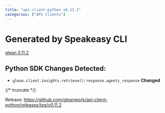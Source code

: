 ```yaml
---
title: "api-client-python v0.11.2"
categories: ["API Clients"]
---
```


# Generated by Speakeasy CLI
[glean 0.11.2](https://pypi.org/project/glean/0.11.2)
## Python SDK Changes Detected:
* `glean.client.insights.retrieve()`:  `response.agents_response` **Changed**

{/* truncate */}

Release: https://github.com/gleanwork/api-client-python/releases/tag/v0.11.2
